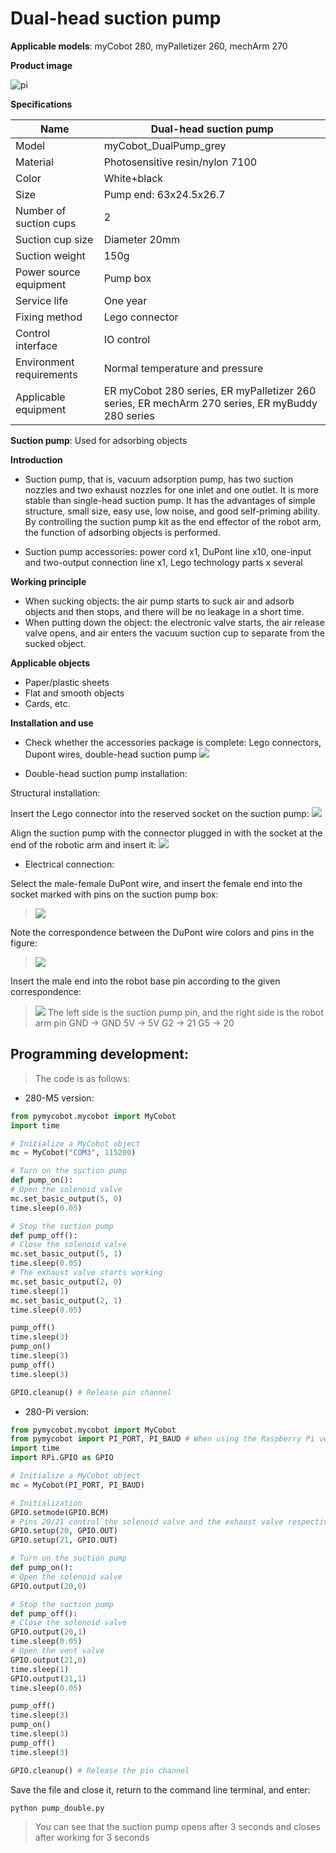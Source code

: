# Dual-head suction pump

**Applicable models**: myCobot 280, myPalletizer 260, mechArm 270

**Product image**

![pi](../../resources\4-SupportAndService\Accessories\pump/BP1.jpg)

**Specifications**

| Name | Dual-head suction pump |
| ------------ | ------------------------------------------------------------------------------------------ |
| Model | myCobot_DualPump_grey |
| Material | Photosensitive resin/nylon 7100 |
| Color | White+black |
| Size | Pump end: 63x24.5x26.7 |
| Number of suction cups | 2 |
| Suction cup size | Diameter 20mm |
| Suction weight | 150g |
| Power source equipment | Pump box |
| Service life | One year |
| Fixing method | Lego connector |
| Control interface | IO control |
| Environment requirements | Normal temperature and pressure |
| Applicable equipment | ER myCobot 280 series, ER myPalletizer 260 series, ER mechArm 270 series, ER myBuddy 280 series |

**Suction pump**: Used for adsorbing objects

**Introduction**

- Suction pump, that is, vacuum adsorption pump, has two suction nozzles and two exhaust nozzles for one inlet and one outlet. It is more stable than single-head suction pump. It has the advantages of simple structure, small size, easy use, low noise, and good self-priming ability. By controlling the suction pump kit as the end effector of the robot arm, the function of adsorbing objects is performed.

- Suction pump accessories: power cord x1, DuPont line x10, one-input and two-output connection line x1, Lego technology parts x several

**Working principle**

- When sucking objects: the air pump starts to suck air and adsorb objects and then stops, and there will be no leakage in a short time.
- When putting down the object: the electronic valve starts, the air release valve opens, and air enters the vacuum suction cup to separate from the sucked object.

**Applicable objects**

- Paper/plastic sheets
- Flat and smooth objects
- Cards, etc.

**Installation and use**

- Check whether the accessories package is complete: Lego connectors, Dupont wires, double-head suction pump
![](../../resources\4-SupportAndService\Accessories\pump/BP2.jpg)

- Double-head suction pump installation:

Structural installation:

Insert the Lego connector into the reserved socket on the suction pump:
![](../../resources\4-SupportAndService\Accessories\pump/BP3.jpg)

Align the suction pump with the connector plugged in with the socket at the end of the robotic arm and insert it:
![](../../resources\4-SupportAndService\Accessories\pump/BP4.jpg)

- Electrical connection:

Select the male-female DuPont wire, and insert the female end into the socket marked with pins on the suction pump box:

> ![](../../resources\4-SupportAndService\Accessories\pump/BP5.jpg)

Note the correspondence between the DuPont wire colors and pins in the figure:

> ![](../../resources\4-SupportAndService\Accessories\pump/BP6.jpg)

Insert the male end into the robot base pin according to the given correspondence:

> ![](../../resources\4-SupportAndService\Accessories\pump/BP10.jpg)
> The left side is the suction pump pin, and the right side is the robot arm pin
> GND -> GND
> 5V -> 5V
> G2 -> 21
> G5 -> 20

## Programming development:

> The code is as follows:

- 280-M5 version:

```python
from pymycobot.mycobot import MyCobot
import time

# Initialize a MyCobot object
mc = MyCobot("COM3", 115200)

# Turn on the suction pump
def pump_on():
# Open the solenoid valve
mc.set_basic_output(5, 0)
time.sleep(0.05)

# Stop the suction pump
def pump_off():
# Close the solenoid valve
mc.set_basic_output(5, 1)
time.sleep(0.05)
# The exhaust valve starts working
mc.set_basic_output(2, 0)
time.sleep(1)
mc.set_basic_output(2, 1)
time.sleep(0.05)

pump_off()
time.sleep(3)
pump_on()
time.sleep(3)
pump_off()
time.sleep(3)

GPIO.cleanup() # Release pin channel
```

- 280-Pi version:

```python
from pymycobot.mycobot import MyCobot
from pymycobot import PI_PORT, PI_BAUD # When using the Raspberry Pi version of mycobot, you can reference these two variables to initialize MyCobot
import time
import RPi.GPIO as GPIO

# Initialize a MyCobot object
mc = MyCobot(PI_PORT, PI_BAUD)

# Initialization
GPIO.setmode(GPIO.BCM)
# Pins 20/21 control the solenoid valve and the exhaust valve respectively
GPIO.setup(20, GPIO.OUT)
GPIO.setup(21, GPIO.OUT)

# Turn on the suction pump
def pump_on():
# Open the solenoid valve
GPIO.output(20,0)

# Stop the suction pump
def pump_off():
# Close the solenoid valve
GPIO.output(20,1)
time.sleep(0.05)
# Open the vent valve
GPIO.output(21,0)
time.sleep(1)
GPIO.output(21,1)
time.sleep(0.05)

pump_off()
time.sleep(3)
pump_on()
time.sleep(3)
pump_off()
time.sleep(3)

GPIO.cleanup() # Release the pin channel
```

Save the file and close it, return to the command line terminal, and enter:

```bash
python pump_double.py
```

> You can see that the suction pump opens after 3 seconds and closes after working for 3 seconds